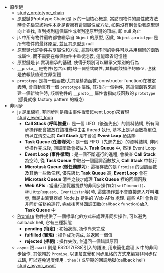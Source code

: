 - 原型鏈
    - [study_prototype_chain](./study_prototype_chain.js)
    - 原型鏈(Prototype Chain)是 js 的一個核心概念, 當訪問物件的屬性或方法時會先檢查該物件本身是否擁有這個屬性或方法, 如果沒有則會沿著原型鏈向上查找,
      直到找到這個屬性或者到達原型鏈的頂端, 即 null 為止
    - js 中所有物件最終都會繼承自 `Object` 的原型, 因此, `Object.prototype` 是所有物件的最終原型, 並且其原型是 null
    - 原型鏈允許物件共享屬性和方法, 這意味著不同的物件可以共用相同的函數或屬性, 而不需要在每個物件中重複定義, 這能節省記憶體
    - 原型鏈是 js 實現繼承的基礎, 使得子類別可以繼承父類別的行為
    - `__proto__` 是物件(包含函數)的一個隱式屬性, 其指向該物件的原型, 也就是依賴該值建立原型鏈
    - `prototype` 是每一個函數(尤其是構造函數, constructor function)在被定義時, 會自動具有一個 `prototype` 屬性, 其指向一個物件, 當這個函數來創建一個新物件時,
      該新物件的 `__proto__` 屬性會指向該函數的 `prototype` (感覺就像 factory pattern 的概念)
- 非同步
    - js 是單線程, 非同步則是藉由事件循環(Event Loop)來實現 [study_event_loop](./study_event_loop.js)
        - **Call Stack (呼叫推疊)** : 是一個 LIFO（後進先出）的資料結構, 所有同步操作都會被放在該推疊中由主 thread 執行, 基本上是以函數為單位, 所以在清空之前
          **Call Stack** 是不會被 **Event Loop** 給插隊
        - **Task Queue (任務隊列)** : 是一個 FIFO（先進先出）的資料結構, 非同步操作完成後, 回調函數會被放入 **Task Queue** 中, 然後 Event Loop
        - **Event Loop (事件循環)** : 是一個不斷運行的進程, 會檢查 **Call Stack** 為空時, 從 **Task Queue** 中取出一個回調函數放入 **Call Stack** 中執行
        - **Microtask Queue (微任務隊列)** : 這裡存放的是 `Promise` 的回調函數及其他一些微任務, 優先級比 **Task Queue** 高, **Event Loop** 會在
          **Microtask Queue** 清空之後才處理 **Task Queue** 裡的回調函數
        - **Web APIs** : 當進行瀏覽器提供的非同步操作(如 `setTimeout()`、`XMLHttpRequest`、`EventListen`等)時, 這些操作並不會直接進入呼叫堆疊, 而是由瀏覽器或
          Node.js 提供的 Web APIs 處理. 這些 API 會負責非同步任務的運行, 完成後再將回調函數(callback function)放入 **Task Queue** 中
    - [Promise](study_Promise.js) 物件提供了一個標準化的方式來處理非同步操作, 可以避免 callback hell, 它有三種狀態
      - **pending (待定)** : 初始狀態, 操作尚未完成
      - **fulfilled (實現)** : 操作成功完成, 並返回一個值
      - **rejected (拒絕)** : 操作失敗, 並返回一個錯誤原因
    - `async` 跟 `await` 則是 ES2017(ES8)引入的語法, 用來簡化處理 js 中的非同步操作, 其依賴於 `Promise`, 以更加直覺和同步風格的方式來編寫非同步程式碼,
      可以避免過度使用 `.then()` 或早期的回調地獄(callback hell) [study_async_await](./study_async_await.js)